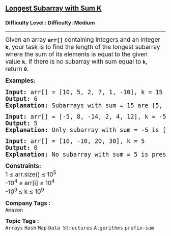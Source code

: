 <h2><a href="https://www.geeksforgeeks.org/problems/longest-sub-array-with-sum-k0809/1?utm_medium=collab_striver_ytdescription&utm_campaign=longest-sub-array-with-sum-k&utm_source=youtube">Longest Subarray with Sum K</a></h2><h3>Difficulty Level : Difficulty: Medium</h3><hr><div class="problems_problem_content__Xm_eO"><p><span style="font-size: 14pt;">Given an array <strong><code>arr[]</code></strong> containing integers and an integer <strong><code>k</code></strong>, your task is to find the length of the longest subarray where the sum of its elements is equal to the given value&nbsp;<strong style="font-size: 18.6667px;"><code>k</code></strong>. If there is no subarray with sum equal to&nbsp;<strong style="font-size: 18.6667px;"><code>k</code></strong>, return <strong style="font-size: 18.6667px;"><code>0</code></strong>.</span></p>
<p><span style="font-size: 14pt;"><strong>Examples:</strong></span></p>
<pre><span style="font-size: 14pt;"><strong>Input: </strong>arr[] = [10, 5, 2, 7, 1, -10], k = 15
<strong>Output:</strong> 6
<strong>Explanation: </strong></span><span style="font-size: 18.6667px;">Subarrays with sum = 15 are [5, 2, 7, 1], [10, 5] and [10, 5, 2, 7, 1, -10]. The length of the longest subarray with a sum of 15 is 6.</span></pre>
<pre><span style="font-size: 14pt;"><strong>Input:</strong> arr[] = [-5, 8, -14, 2, 4, 12], k = -5
<strong>Output:</strong> 5
<strong>Explanation: </strong></span><span style="font-size: 18.6667px;">Only subarray with sum = -5 is [-5, 8, -14, 2, 4] of length 5.</span></pre>
<pre><span style="font-size: 14pt;"><strong>Input:</strong> arr[] = [10, -10, 20, 30], k = 5
<strong>Output:</strong> 0
<strong>Explanation: </strong></span><span style="font-size: 18.6667px;">No subarray with sum = 5 is present in arr[].</span></pre>
<p><span style="font-size: 14pt;"><strong>Constraints:</strong></span><br><span style="font-size: 14pt;">1 ≤ arr.size() ≤ 10<sup>5<br></sup><span style="font-size: 18.6667px;">-10</span><sup>4&nbsp;</sup><span style="font-size: 18.6667px;">≤ arr[i] ≤ 10</span><sup>4</sup><sup><br></sup></span><span style="font-size: 14pt;">-10<sup>9 </sup>≤ k ≤ 10<sup>9</sup></span></p></div><p><span style=font-size:18px><strong>Company Tags : </strong><br><code>Amazon</code>&nbsp;<br><p><span style=font-size:18px><strong>Topic Tags : </strong><br><code>Arrays</code>&nbsp;<code>Hash</code>&nbsp;<code>Map</code>&nbsp;<code>Data Structures</code>&nbsp;<code>Algorithms</code>&nbsp;<code>prefix-sum</code>&nbsp;